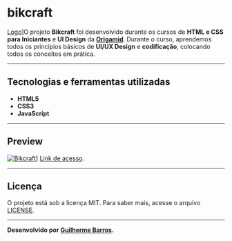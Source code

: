 # bikcraft 
[Logo](https://i.imgur.com/CLmgOxG.png)]O projeto **Bikcraft** foi desenvolvido durante os cursos de **HTML e CSS para Iniciantes** e **UI Design** da **[Origamid](https://www.origamid.com/)**. Durante o curso, aprendemos todos os princípios básicos de **UI/UX Design** e **codificação**, colocando todos os conceitos em prática.

---

## Tecnologias e ferramentas utilizadas
- **HTML5**
- **CSS3**
- **JavaScript**

---

## Preview
[![Bikcraft](https://i.imgur.com/iCqHCkh.jpg)](https://bikcraftr.vercel.app/)]
[Link de acesso](https://bikcraftr.vercel.app/).

---

## Licença

O projeto está sob a licença MIT. Para saber mais, acesse o arquivo [LICENSE](https://github.com/GuilhermeBarros21/bikcraft/blob/main/LICENSE).

---

**Desenvolvido por [Guilherme Barros](https://github.com/GuilhermeBarros21).**
